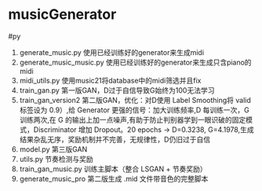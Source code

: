 # musicGenerator

#py
1. generate_music.py        使用已经训练好的generator来生成midi
2. generate_music_music.py  使用已经训练好的generator来生成只含piano的midi
3. midi_utils.py            使用music21将database中的midi筛选并且fix
4. train_gan.py             第一版GAN，D过于自信导致G始终为100无法学习
5. train_gan_version2       第二版GAN，优化：对D使用 Label Smoothing将 valid 标签设为 0.9）,给 Generator 更强的信号：加大训练频率,D 每训练一次，G 训练两次,在 G 的输出上加一点噪声,有助于防止判别器学到一眼识破的固定模式，Discriminator 增加 Dropout。20 epochs -> D=0.3238, G=4.1978,生成结果杂乱无序，奖励机制并不完善，无规律性，D仍旧过于自信
6. model.py                  第三版GAN
7. utils.py                  节奏检测与奖励
8. train_gan_music.py        训练主脚本（整合 LSGAN + 节奏奖励）
9. generate_music_pro        第二版生成 .mid 文件带音色的完整脚本
